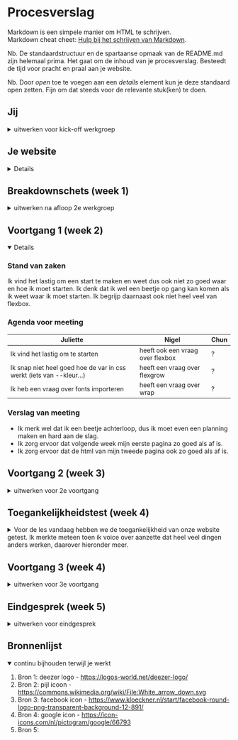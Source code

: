 # Procesverslag
Markdown is een simpele manier om HTML te schrijven.  
Markdown cheat cheet: [Hulp bij het schrijven van Markdown](https://github.com/adam-p/markdown-here/wiki/Markdown-Cheatsheet).

Nb. De standaardstructuur en de spartaanse opmaak van de README.md zijn helemaal prima. Het gaat om de inhoud van je procesverslag. Besteedt de tijd voor pracht en praal aan je website.

Nb. Door *open* toe te voegen aan een *details* element kun je deze standaard open zetten. Fijn om dat steeds voor de relevante stuk(ken) te doen.





## Jij

<details>
<summary>uitwerken voor kick-off werkgroep</summary>

### Auteur:
Juliette Groot

#### Je startniveau:
rood

#### Je focus:
responsive
 
</details>





## Je website

<details>

### Je opdracht:
https://www.deezer.com/nl/

#### Screenshot(s) van de eerste pagina (small screen): 
hier de naam van de pagina  
<img src="images/homepage.png" width="100px" alt="dit is homepage">

#### Screenshot(s) van de tweede pagina (small screen):
hier de naam van de pagina  
<img src="images/aanmeld.png" width="100px" alt="dit is aanmeld pagina">
 
</details>



## Breakdownschets (week 1)

<details>
<summary>uitwerken na afloop 2e werkgroep</summary>

### de hele pagina: 
<img src="images/homepage.jpg" width="375px" alt="breakdown van de hele pagina">

### dynamisch deel (bijv menu): 
<img src="images/menu.jpg" width="375px" alt="breakdown van een dynamisch deel">

### wellicht nog een dynamisch deel (bijv filter): 
<img src="images/aanmeld.jpg" width="375px" alt="breakdown van nog een dynamisch deel">

</details>





## Voortgang 1 (week 2)

<details open>

### Stand van zaken
Ik vind het lastig om een start te maken en weet dus ook niet zo goed waar en hoe ik moet starten. 
Ik denk dat ik wel een beetje op gang kan komen als ik weet waar ik moet starten.
Ik begrijp daarnaast ook niet heel veel van flexbox.

### Agenda voor meeting

| Juliette       | Nigel              |Chun         
| ---            | ---                | ---          
| Ik vind het lastig om te starten  | heeft ook een vraag over flexbox     | ?    | 
| Ik snap niet heel goed hoe de var in css werkt (iets van --kleur...) | heeft een vraag over flexgrow |? | 
| Ik heb een vraag over fonts importeren   | heeft een vraag over wrap                | ?        | 


### Verslag van meeting

- Ik merk wel dat ik een beetje achterloop, dus ik moet even een planning maken en hard aan de slag.
- Ik zorg ervoor dat volgende week mijn eerste pagina zo goed als af is.
- Ik zorg ervoor dat de html van mijn tweede pagina ook zo goed als af is.

</details>





## Voortgang 2 (week 3)

<details>
<summary>uitwerken voor 2e voortgang</summary>

### Stand van zaken
Ik heb echt best wel veel gedaan in deze week. Meer dan in de voorgaande weken dus dat is fijn. Daarnaast ben ik al bijna zover om te werken aan mijn tweede pagina.


### Agenda voor meeting

| Juliette      | Nigel         | Chun    | Chelsey       |
| ---           | ---           |  ---    | ---           |
| Ik heb wel een vraag over een bepaalde button| kan je html aanpassen met javascript? | maakt het heel erg uit als een stukje niet heel semantisch werkt|  vraag over form en placeholder|
| Ik heb niet echt een andere vraag | geen andere vraag | geen andere vragen | geen andere vraag |


### Verslag van meeting
hier na afloop snel de uitkomsten van de meeting vastleggen

- punt 1
- punt 2
- nog een punt
- ...

</details>





## Toegankelijkheidstest (week 4)

<details>
<summary>Voor de les vandaag hebben we de toegankelijkheid van onze website getest. Ik merkte meteen toen ik voice over aanzette dat heel veel dingen anders werken, daarover hieronder meer.</summary>

### Bevindingen
Lijst met je bevindingen die in de test naar voren kwamen:

screen reader
- niet alle knoppen werken op dezelfde manier.
- de stem van de voice over is heel irritant en kan alleen als man.

spasme simulator
- alles is wel te gebruiken.
- ze kon prima op alle knoppen klikken

brillen
- cursor vinden is lastig
- voor de rest is het allemaal goed te vinden en te gebruiken.
- de tekst is niet goed te lezen met de blur bril

#### Knoppen werken anders
De knoppen van bijvoorbeeld de touchbar werken niet meer goed. Ik moest meerdere keer klikken toen ik het volume wilde aanpassen en het werkte dus heel irritant.


#### Screen reader stem 
De stem van de screen reader is erg irritant en er is maar weinig variatie in stemmen en het zijn ook nog allemaal mannen stemmen. 
<img src="images/screenreaderstem.png" width="150px" alt="screen reader stem menu">


#### spasme simulator 
Annick heeft voor mij mijn website uitgeprobeerd met de spasme simulator. Ze kon op alle knoppen drukken en het lukte haar over het algemeen wel heel goed om de website te gebruiken.
<video width="240" height="180" controls>
  <source src="video/videospasme.mov" type="video/mov">
</video>


#### Brillen: cursor is lastig te vinden 
1 van de eerste dingen die Annick opmerkte was dat de cursor heel lastig te vinden was. Ik weet niet of daar iets aan te doen is maar het is wel belangrijk dat je de cursor kan zien.


#### Blur bril: tekst niet goed te lezen 
Toen Annick de blur bril opzette merkte ze al gauw op dat (p)tekst niet goed te lezen is. Ik zou dat kunnen oplossen door de font-size aan te passen en te vergroten.

</details>





## Voortgang 3 (week 4)

<details>
<summary>uitwerken voor 3e voortgang</summary>

### Stand van zaken
Dit vak is al bijna afgelopen en ik heb wel nog veel te doen. Dus ik ben wel een beetje aan het stressen maar ik denk dat het wel goed komt uiteindelijk en dat ik alles af krijg voor de deadline.


### Agenda voor meeting
samen met je groepje opstellen

| Juliette      | Nigel          | Chun    | Chelsey       |
| ---            | ---                | ---          | ---              |
| Ik heb best wel veel moeite met de breakpoints goed maken in mijn website het ziet er nu heel raar uit. | Vraag over toetsenbord gebuiken op website en op dropdown menu | - | Vraag over github |
| Vraag over FAQ en hoe ik ervoor kan zorgen dat het werkt | - | - | - |
| Hoe zet ik een video in github | - | - | - |




### Verslag van meeting
hier na afloop snel de uitkomsten van de meeting vastleggen

- punt 1
- punt 2
- nog een punt
- ...

</details>





## Eindgesprek (week 5)

<details>
<summary>uitwerken voor eindgesprek</summary>

### Stand van zaken
hier dit ging goed & dit was lastig (neem ook screenshots op van delen van je website en code)

### Screenshot(s)

hier screenshot(s) van je eindresultaat

</details>





## Bronnenlijst

<details open>
<summary>continu bijhouden terwijl je werkt</summary>

1. Bron 1: deezer logo - https://logos-world.net/deezer-logo/ 
2. Bron 2: pijl icoon - https://commons.wikimedia.org/wiki/File:White_arrow_down.svg
3. Bron 3: facebook icon - https://www.kloeckner.nl/start/facebook-round-logo-png-transparent-background-12-891/ 
4. Bron 4: google icon - https://icon-icons.com/nl/pictogram/google/66793
5. Bron 5: 

</details>